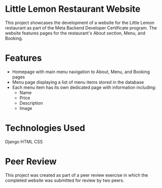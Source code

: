 # Little Lemon Restaurant Website

This project showcases the development of a website for the Little Lemon restaurant as part of the Meta Backend Developer Certificate program. The website features pages for the restaurant's About section, Menu, and Booking.

# Features
* Homepage with main menu navigation to About, Menu, and Booking pages
* Menu page displaying a list of menu items stored in the database
* Each menu item has its own dedicated page with information including:
    * Name
    * Price
    * Description
    * Image

# Technologies Used
Django
HTML
CSS

# Peer Review
This project was created as part of a peer review exercise in which the completed website was submitted for review by two peers.